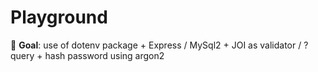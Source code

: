 # Playground

🎯 **Goal**: use of dotenv package + Express / MySql2 + JOI as validator / ?query + hash password using argon2
